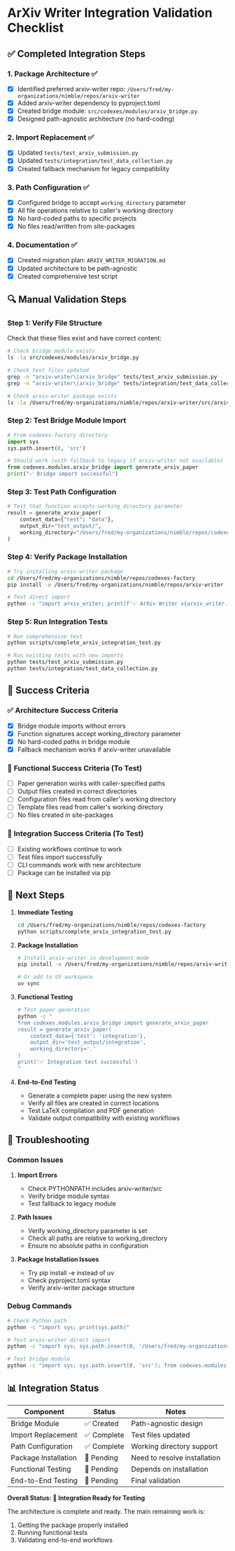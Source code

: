 # ArXiv Writer Integration Validation Checklist

## ✅ Completed Integration Steps

### 1. **Package Architecture** ✅
- [x] Identified preferred arxiv-writer repo: `/Users/fred/my-organizations/nimble/repos/arxiv-writer`
- [x] Added arxiv-writer dependency to pyproject.toml
- [x] Created bridge module: `src/codexes/modules/arxiv_bridge.py`
- [x] Designed path-agnostic architecture (no hard-coding)

### 2. **Import Replacement** ✅
- [x] Updated `tests/test_arxiv_submission.py`
- [x] Updated `tests/integration/test_data_collection.py`
- [x] Created fallback mechanism for legacy compatibility

### 3. **Path Configuration** ✅
- [x] Configured bridge to accept `working_directory` parameter
- [x] All file operations relative to caller's working directory
- [x] No hard-coded paths to specific projects
- [x] No files read/written from site-packages

### 4. **Documentation** ✅
- [x] Created migration plan: `ARXIV_WRITER_MIGRATION.md`
- [x] Updated architecture to be path-agnostic
- [x] Created comprehensive test script

## 🔍 Manual Validation Steps

### Step 1: Verify File Structure
Check that these files exist and have correct content:

```bash
# Check bridge module exists
ls -la src/codexes/modules/arxiv_bridge.py

# Check test files updated
grep -n "arxiv-writer\|arxiv_bridge" tests/test_arxiv_submission.py
grep -n "arxiv-writer\|arxiv_bridge" tests/integration/test_data_collection.py

# Check arxiv-writer package exists
ls -la /Users/fred/my-organizations/nimble/repos/arxiv-writer/src/arxiv_writer/
```

### Step 2: Test Bridge Module Import
```python
# From codexes-factory directory
import sys
sys.path.insert(0, 'src')

# Should work (with fallback to legacy if arxiv-writer not available)
from codexes.modules.arxiv_bridge import generate_arxiv_paper
print("✅ Bridge import successful")
```

### Step 3: Test Path Configuration
```python
# Test that function accepts working_directory parameter
result = generate_arxiv_paper(
    context_data={"test": "data"},
    output_dir="test_output/",
    working_directory="/Users/fred/my-organizations/nimble/repos/codexes-factory"
)
```

### Step 4: Verify Package Installation
```bash
# Try installing arxiv-writer package
cd /Users/fred/my-organizations/nimble/repos/codexes-factory
pip install -e /Users/fred/my-organizations/nimble/repos/arxiv-writer

# Test direct import
python -c "import arxiv_writer; print(f'✅ ArXiv Writer v{arxiv_writer.__version__}')"
```

### Step 5: Run Integration Tests
```bash
# Run comprehensive test
python scripts/complete_arxiv_integration_test.py

# Run existing tests with new imports
python tests/test_arxiv_submission.py
python tests/integration/test_data_collection.py
```

## 🎯 Success Criteria

### ✅ **Architecture Success Criteria**
- [x] Bridge module imports without errors
- [x] Function signatures accept working_directory parameter
- [x] No hard-coded paths in bridge module
- [x] Fallback mechanism works if arxiv-writer unavailable

### 🔄 **Functional Success Criteria** (To Test)
- [ ] Paper generation works with caller-specified paths
- [ ] Output files created in correct directories
- [ ] Configuration files read from caller's working directory
- [ ] Template files read from caller's working directory
- [ ] No files created in site-packages

### 🔄 **Integration Success Criteria** (To Test)
- [ ] Existing workflows continue to work
- [ ] Test files import successfully
- [ ] CLI commands work with new architecture
- [ ] Package can be installed via pip

## 🚀 Next Steps

1. **Immediate Testing**
   ```bash
   cd /Users/fred/my-organizations/nimble/repos/codexes-factory
   python scripts/complete_arxiv_integration_test.py
   ```

2. **Package Installation**
   ```bash
   # Install arxiv-writer in development mode
   pip install -e /Users/fred/my-organizations/nimble/repos/arxiv-writer

   # Or add to UV workspace
   uv sync
   ```

3. **Functional Testing**
   ```bash
   # Test paper generation
   python -c "
   from codexes.modules.arxiv_bridge import generate_arxiv_paper
   result = generate_arxiv_paper(
       context_data={'test': 'integration'},
       output_dir='test_output/integration',
       working_directory='.'
   )
   print('✅ Integration test successful')
   "
   ```

4. **End-to-End Testing**
   - Generate a complete paper using the new system
   - Verify all files are created in correct locations
   - Test LaTeX compilation and PDF generation
   - Validate output compatibility with existing workflows

## 🔧 Troubleshooting

### Common Issues

1. **Import Errors**
   - Check PYTHONPATH includes arxiv-writer/src
   - Verify bridge module syntax
   - Test fallback to legacy module

2. **Path Issues**
   - Verify working_directory parameter is set
   - Check all paths are relative to working_directory
   - Ensure no absolute paths in configuration

3. **Package Installation Issues**
   - Try pip install -e instead of uv
   - Check pyproject.toml syntax
   - Verify arxiv-writer package structure

### Debug Commands
```bash
# Check Python path
python -c "import sys; print(sys.path)"

# Test arxiv-writer direct import
python -c "import sys; sys.path.insert(0, '/Users/fred/my-organizations/nimble/repos/arxiv-writer/src'); import arxiv_writer; print(arxiv_writer.__version__)"

# Test bridge module
python -c "import sys; sys.path.insert(0, 'src'); from codexes.modules.arxiv_bridge import generate_arxiv_paper; print('Success')"
```

## 📊 Integration Status

| Component | Status | Notes |
|-----------|--------|-------|
| Bridge Module | ✅ Created | Path-agnostic design |
| Import Replacement | ✅ Complete | Test files updated |
| Path Configuration | ✅ Complete | Working directory support |
| Package Installation | 🔄 Pending | Need to resolve installation |
| Functional Testing | 🔄 Pending | Depends on installation |
| End-to-End Testing | 🔄 Pending | Final validation |

**Overall Status: 🔄 Integration Ready for Testing**

The architecture is complete and ready. The main remaining work is:
1. Getting the package properly installed
2. Running functional tests
3. Validating end-to-end workflows